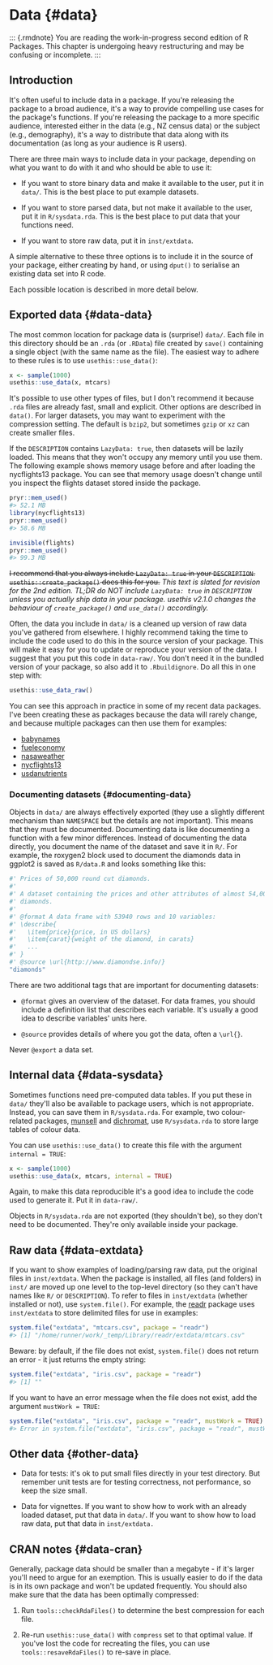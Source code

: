 # Data {#data}

::: {.rmdnote}
You are reading the work-in-progress second edition of R Packages. This chapter is undergoing heavy restructuring and may be confusing or incomplete. :::

## Introduction

It's often useful to include data in a package.
If you're releasing the package to a broad audience, it's a way to provide compelling use cases for the package's functions.
If you're releasing the package to a more specific audience, interested either in the data (e.g., NZ census data) or the subject (e.g., demography), it's a way to distribute that data along with its documentation (as long as your audience is R users).

There are three main ways to include data in your package, depending on what you want to do with it and who should be able to use it:

-   If you want to store binary data and make it available to the user, put it in `data/`.
    This is the best place to put example datasets.

-   If you want to store parsed data, but not make it available to the user, put it in `R/sysdata.rda`.
    This is the best place to put data that your functions need.

-   If you want to store raw data, put it in `inst/extdata`.

A simple alternative to these three options is to include it in the source of your package, either creating by hand, or using `dput()` to serialise an existing data set into R code.

Each possible location is described in more detail below.

## Exported data {#data-data}

The most common location for package data is (surprise!) `data/`.
Each file in this directory should be an `.rda` (or `.RData`) file created by `save()` containing a single object (with the same name as the file).
The easiest way to adhere to these rules is to use `usethis::use_data()`:


```r
x <- sample(1000)
usethis::use_data(x, mtcars)
```

It's possible to use other types of files, but I don't recommend it because `.rda` files are already fast, small and explicit.
Other options are described in `data()`.
For larger datasets, you may want to experiment with the compression setting.
The default is `bzip2`, but sometimes `gzip` or `xz` can create smaller files.

If the `DESCRIPTION` contains `LazyData: true`, then datasets will be lazily loaded.
This means that they won't occupy any memory until you use them.
The following example shows memory usage before and after loading the nycflights13 package.
You can see that memory usage doesn't change until you inspect the flights dataset stored inside the package.


```r
pryr::mem_used()
#> 52.1 MB
library(nycflights13)
pryr::mem_used()
#> 58.6 MB

invisible(flights)
pryr::mem_used()
#> 99.3 MB
```

~~I recommend that you always include `LazyData: true` in your `DESCRIPTION`. `usethis::create_package()` does this for you.~~ *This text is slated for revision for the 2nd edition. TL;DR do NOT include `LazyData: true` in `DESCRIPTION` unless you actually ship data in your package. usethis v2.1.0 changes the behaviour of `create_package()` and `use_data()` accordingly.*

Often, the data you include in `data/` is a cleaned up version of raw data you've gathered from elsewhere.
I highly recommend taking the time to include the code used to do this in the source version of your package.
This will make it easy for you to update or reproduce your version of the data.
I suggest that you put this code in `data-raw/`.
You don't need it in the bundled version of your package, so also add it to `.Rbuildignore`.
Do all this in one step with:


```r
usethis::use_data_raw()
```

You can see this approach in practice in some of my recent data packages.
I've been creating these as packages because the data will rarely change, and because multiple packages can then use them for examples:

-   [babynames](https://github.com/hadley/babynames)
-   [fueleconomy](https://github.com/hadley/fueleconomy)
-   [nasaweather](https://github.com/hadley/nasaweather)
-   [nycflights13](https://github.com/hadley/nycflights13)
-   [usdanutrients](https://github.com/hadley/usdanutrients)

### Documenting datasets {#documenting-data}

Objects in `data/` are always effectively exported (they use a slightly different mechanism than `NAMESPACE` but the details are not important).
This means that they must be documented.
Documenting data is like documenting a function with a few minor differences.
Instead of documenting the data directly, you document the name of the dataset and save it in `R/`.
For example, the roxygen2 block used to document the diamonds data in ggplot2 is saved as `R/data.R` and looks something like this:


```r
#' Prices of 50,000 round cut diamonds.
#'
#' A dataset containing the prices and other attributes of almost 54,000
#' diamonds.
#'
#' @format A data frame with 53940 rows and 10 variables:
#' \describe{
#'   \item{price}{price, in US dollars}
#'   \item{carat}{weight of the diamond, in carats}
#'   ...
#' }
#' @source \url{http://www.diamondse.info/}
"diamonds"
```

There are two additional tags that are important for documenting datasets:

-   `@format` gives an overview of the dataset.
    For data frames, you should include a definition list that describes each variable.
    It's usually a good idea to describe variables' units here.

-   `@source` provides details of where you got the data, often a `\url{}`.

Never `@export` a data set.

## Internal data {#data-sysdata}

Sometimes functions need pre-computed data tables.
If you put these in `data/` they'll also be available to package users, which is not appropriate.
Instead, you can save them in `R/sysdata.rda`.
For example, two colour-related packages, [munsell](https://github.com/cwickham/munsell) and [dichromat](https://cran.r-project.org/web/packages/dichromat/index.html), use `R/sysdata.rda` to store large tables of colour data.

You can use `usethis::use_data()` to create this file with the argument `internal = TRUE`:


```r
x <- sample(1000)
usethis::use_data(x, mtcars, internal = TRUE)
```

Again, to make this data reproducible it's a good idea to include the code used to generate it.
Put it in `data-raw/`.

Objects in `R/sysdata.rda` are not exported (they shouldn't be), so they don't need to be documented.
They're only available inside your package.

## Raw data {#data-extdata}

If you want to show examples of loading/parsing raw data, put the original files in `inst/extdata`.
When the package is installed, all files (and folders) in `inst/` are moved up one level to the top-level directory (so they can't have names like `R/` or `DESCRIPTION`).
To refer to files in `inst/extdata` (whether installed or not), use `system.file()`.
For example, the [readr](https://readr.tidyverse.org) package uses `inst/extdata` to store delimited files for use in examples:


```r
system.file("extdata", "mtcars.csv", package = "readr")
#> [1] "/home/runner/work/_temp/Library/readr/extdata/mtcars.csv"
```

Beware: by default, if the file does not exist, `system.file()` does not return an error - it just returns the empty string:


```r
system.file("extdata", "iris.csv", package = "readr")
#> [1] ""
```

If you want to have an error message when the file does not exist, add the argument `mustWork = TRUE`:


```r
system.file("extdata", "iris.csv", package = "readr", mustWork = TRUE)
#> Error in system.file("extdata", "iris.csv", package = "readr", mustWork = TRUE): no file found
```

## Other data {#other-data}

-   Data for tests: it's ok to put small files directly in your test directory.
    But remember unit tests are for testing correctness, not performance, so keep the size small.

-   Data for vignettes.
    If you want to show how to work with an already loaded dataset, put that data in `data/`.
    If you want to show how to load raw data, put that data in `inst/extdata.`

## CRAN notes {#data-cran}

Generally, package data should be smaller than a megabyte - if it's larger you'll need to argue for an exemption.
This is usually easier to do if the data is in its own package and won't be updated frequently.
You should also make sure that the data has been optimally compressed:

1.  Run `tools::checkRdaFiles()` to determine the best compression for each file.

2.  Re-run `usethis::use_data()` with `compress` set to that optimal value.
    If you've lost the code for recreating the files, you can use `tools::resaveRdaFiles()` to re-save in place.
